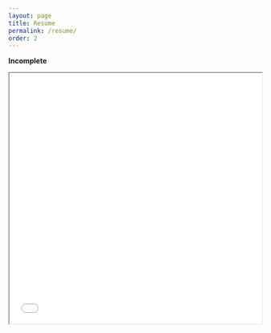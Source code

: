 ```yaml
---
layout: page
title: Resume
permalink: /resume/
order: 2
---
```


**Incomplete**

<iframe src="/_assets/Resume.html" style="width:100%; overflow:no;" scrolling="auto" height=500></iframe>
